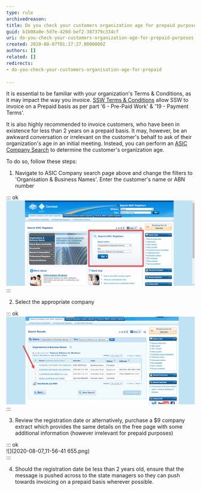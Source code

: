 ```yaml
---
type: rule
archivedreason: 
title: Do you check your customers organization age for prepaid purposes?
guid: b1b08a0e-5d7e-420d-bef2-387379c334cf
uri: do-you-check-your-customers-organization-age-for-prepaid-purposes
created: 2020-08-07T01:17:27.0000000Z
authors: []
related: []
redirects:
- do-you-check-your-customers-organisation-age-for-prepaid

---
```


It is essential to be familiar with your organization's Terms & Conditions, as it may impact the way you invoice. [SSW Terms & Conditions](https://www.ssw.com.au/ssw/Standards/Forms/ConsultingOrderTermsConditions.aspx) allow SSW to invoice on a Prepaid basis as per part '6 - Pre-Paid Work' & '19 - Payment Terms'. 


It is also highly recommended to invoice customers, who have been in existence for less than 2 years on a prepaid basis. It may, however, be an awkward conversation or irrelevant on the customer's behalf to ask of their organization's age in an initial meeting.  Instead, you can perform an [ASIC Company Search](https://connectonline.asic.gov.au/RegistrySearch) to determine the customer's organization age.



<!--endintro-->

To do so, follow these steps:

1. Navigate to ASIC Company search page above and change the filters to 'Organisation & Business Names'. Enter the customer's name or ABN number    


::: ok  
![](2020-08-07_11-42-16.png)  
:::

2. Select the appropriate company

::: ok  
![](2020-08-07_11-48-14.png)  
:::

3. Review the registration date or alternatively, purchase a $9 company extract which provides the same details on the free page with some additional information (however irrelevant for prepaid purposes)

::: ok  
![](2020-08-07_11-56-41 655.png)  
:::

4. Should the registration date be less than 2 years old, ensure that the message is pushed across to the state managers so they can push towards invoicing on a prepaid basis wherever possible.
